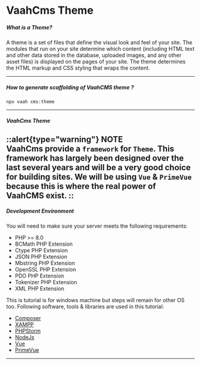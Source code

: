 # VaahCms Theme



##### What is a Theme?

A theme is a set of files that define the visual look and feel of your site. The modules that run on your site determine which content (including HTML text and other data stored in the database, uploaded images, and any other asset files) is displayed on the pages of your site. The theme determines the HTML markup and CSS styling that wraps the content.

------

##### How to generate scaffolding of VaahCMS theme ?

```shell
npx vaah cms:theme
```

------



##### VaahCms Theme
::alert{type="warning"}
NOTE  
VaahCms provide a `framework` for `Theme`. This framework has largely been designed over the last several years and will be a very good choice for building sites.
We will be using `Vue` & `PrimeVue` because this is where the real power of VaahCMS exist.
::
------



##### Development Environment

You will need to make sure your server meets the following requirements:

- PHP >= 8.0
- BCMath PHP Extension
- Ctype PHP Extension
- JSON PHP Extension
- Mbstring PHP Extension
- OpenSSL PHP Extension
- PDO PHP Extension
- Tokenizer PHP Extension
- XML PHP Extension

This is tutorial is for windows machine but steps will remain for other OS too. Following software, tools & libraries are used in this tutorial:

- [Composer](https://getcomposer.org/)
- [XAMPP](https://www.apachefriends.org/index.html)
- [PHPStorm](https://www.jetbrains.com/phpstorm/)
- [NodeJs](https://nodejs.org/en/)
- [Vue](https://vuejs.org/)
- [PrimeVue](https://primevue.org/)





------
